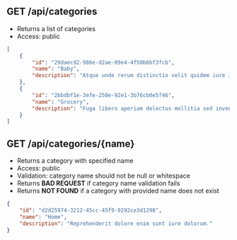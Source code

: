 ## GET /api/categories
- Returns a list of categories
- Access: public

```json
[
    {
        "id": "29daecd2-986e-d2ae-09e4-4f50b6bf3fcb",
        "name": "Baby",
        "description": "Atque unde rerum distinctio velit quidem iure ipsum."
    },
    {
        "id": "2bbdbf1e-3efe-250e-92e1-3b76cb0e5f46",
        "name": "Grocery",
        "description": "Fuga libero aperiam delectus mollitia sed inventore."
    }
]
```

## GET /api/categories/{name}

- Returns a category with specified name
- Access: public
- Validation: category name should not be null or whitespace
- Returns **BAD REQUEST** if category name validation fails
- Returns **NOT FOUND** if a category with provided name does not exist

```json
{
    "id": "d2d25974-3212-45cc-45f9-9292ce3d1298",
    "name": "Home",
    "description": "Reprehenderit dolore enim sunt iure dolorum."
}
```


